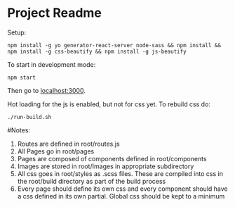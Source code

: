 # Project Readme

Setup:

```shell
npm install -g yo generator-react-server node-sass && npm install && npm install -g css-beautify && npm install -g js-beautify
```

To start in development mode:

```shell
npm start
```
Then go to [localhost:3000](http://localhost:3000/).

Hot loading for the js is enabled, but not for css yet. To rebuild css do:

```shell
./run-build.sh
```

#Notes:

1. Routes are defined in root/routes.js
2. All Pages go in root/pages
3. Pages are composed of components defined in root/components
4. Images are stored in root/Images in appropriate subdirectory
5. All css goes in root/styles as .scss files. These are compiled into css in the root/build directory as part of the build process
6. Every page should define its own css and every component should have a css defined in its own partial. Global css should be kept to a minimum
